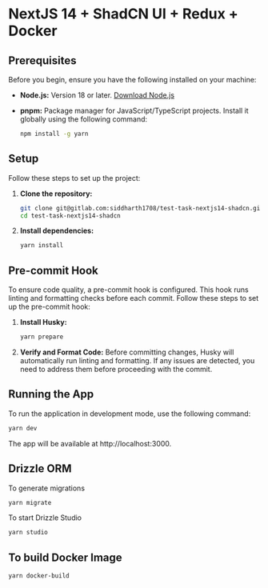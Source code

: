 # NextJS 14 + ShadCN UI + Redux + Docker

## Prerequisites

Before you begin, ensure you have the following installed on your machine:

- **Node.js:** Version 18 or later. [Download Node.js](https://nodejs.org/)

- **pnpm:** Package manager for JavaScript/TypeScript projects. Install it globally using the following command:
  ```bash
  npm install -g yarn
  ```

## Setup

Follow these steps to set up the project:

1. **Clone the repository:**

   ```bash
   git clone git@gitlab.com:siddharth1708/test-task-nextjs14-shadcn.git
   cd test-task-nextjs14-shadcn
   ```

2. **Install dependencies:**
   ```bash
   yarn install
   ```

## Pre-commit Hook

To ensure code quality, a pre-commit hook is configured. This hook runs linting and formatting checks before each commit. Follow these steps to set up the pre-commit hook:

1. **Install Husky:**

   ```bash
   yarn prepare
   ```

2. **Verify and Format Code:**
   Before committing changes, Husky will automatically run linting and formatting. If any issues are detected, you need to address them before proceeding with the commit.

## Running the App

To run the application in development mode, use the following command:

```bash
yarn dev
```

The app will be available at http://localhost:3000.

## Drizzle ORM

To generate migrations

```bash
yarn migrate
```

To start Drizzle Studio

```bash
yarn studio
```

## To build Docker Image

```bash
yarn docker-build
```
